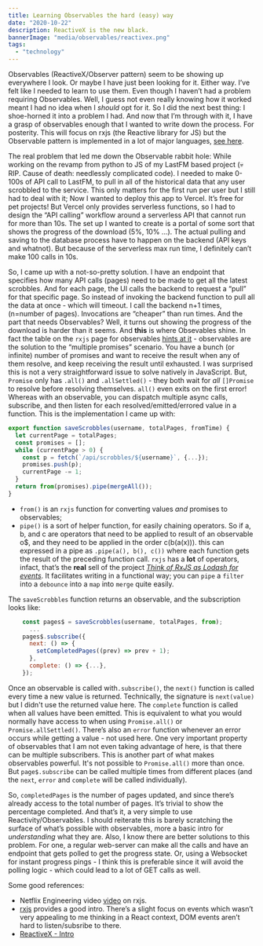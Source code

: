 ```yaml
---
title: Learning Observables the hard (easy) way 
date: "2020-10-22"
description: ReactiveX is the new black.
bannerImage: "media/observables/reactivex.png"
tags:
  - "technology"
---
```


Observables (ReactiveX/Observer pattern) seem to be showing up everywhere I look. Or maybe I have just been looking for it. Either way. I’ve felt like I needed to learn to use them. Even though I haven’t had a problem requiring Observables. Well, I guess not even really knowing how it worked meant I had no idea when I *should* opt for it. So I did the next best thing: I shoe-horned it into a problem I had. And now that I’m through with it, I have a grasp of observables enough that I wanted to write down the process. For posterity. This will focus on rxjs (the Reactive library for JS) but the Observable pattern is implemented in a lot of major languages, [see here](http://reactivex.io/).

The real problem that led me down the Observable rabbit hole: While working on the revamp from python to JS of my LastFM based project (💀 RIP. Cause of death: needlessly complicated code). I needed to make 0-100s of API call to LastFM, to pull in all of the historical data that any user scrobbled to the service. This only matters for the first run per user but I still had to deal with it; Now I wanted to deploy this app to Vercel. It’s free for pet projects! But Vercel only provides serverless functions, so I had to design the “API calling” workflow around a serverless API that cannot run for more than 10s. The set up I wanted to create is a portal of some sort that shows the progress of the download (5%, 10% ...). The actual pulling and saving to the database process have to happen on the backend (API keys and whatnot). But because of the serverless max run time, I definitely can’t make 100 calls in 10s.

So, I came up with a not-so-pretty solution. I have an endpoint that specifies how many API calls (pages) need to be made to get all the latest scrobbles. And for each page, the UI calls the backend to request a “pull” for that specific page. So instead of invoking the backend function to pull all the data at once - which will timeout. I call the backend n+1 times, (n=number of pages). Invocations are “cheaper” than run times. And the part that needs Observables? Well, it turns out showing the progress of the download is harder than it seems. 
And **this** is where Obsevables shine. In fact the table on the `rxjs`  page for observables [hints at it](https://rxjs-dev.firebaseapp.com/guide/observable) - observables are the solution to the “multiple promises” scenario. You have a bunch (or infinite) number of promises and want to receive the result when any of them resolve, and keep receiving the result until exhausted.
I was surprised this is not a very straightforward issue to solve natively in JavaScript. But, `Promise` only has `.all()` and `.allSettled()`  - they both wait for  *all* `[]Promise` to resolve before resolving themselves.  `all()` even exits on the first error!
Whereas with an observable, you can dispatch multiple async calls, subscribe, and then listen for each resolved/emitted/errored value in a function.
This is the implementation I came up with: 
```javascript
export function saveScrobbles(username, totalPages, fromTime) {
  let currentPage = totalPages;
  const promises = [];
  while (currentPage > 0) {
    const p = fetch(`/api/scrobbles/${username}`, {...});
    promises.push(p);
    currentPage -= 1;
  }
  return from(promises).pipe(mergeAll());
}
```

- `from()` is an `rxjs` function for converting values *and* promises to observables;
- `pipe()` is a sort of helper function, for easily chaining operators. So if a, b, and c are operators that need to be applied to result of an observable o$, and they need to be applied in the order  c(b(a(x))). this can expressed in a pipe as  `.pipe(a(), b(), c())` where each function gets the result of the preceding function call. `rxjs` has a **lot** of operators, infact, that’s the **real** sell of the project  *[Think of RxJS as Lodash for events](https://rxjs-dev.firebaseapp.com/guide/overview)*. It facilitates writing in a functional way; you can `pipe` a `filter` into a `debounce` into a `map` into `merge` quite easily.

The `saveScrobbles` function returns an observable, and the subscription looks like:
```javascript
    const pages$ = saveScrobbles(username, totalPages, from);
	  ...
    pages$.subscribe({
      next: () => {
        setCompletedPages((prev) => prev + 1);
      },
      complete: () => {...},
    });
```

Once an observable is called with`.subscribe()`, the `next()` function is called every time a new value is returned. Technically, the signature is `next(value)` but I didn't use the returned value here.
The `complete` function is called when all values have been emitted. This is equivalent to what you would normally have access to when using `Promise.all()` or `Promise.allSettled()`. 
There’s also an `error` function whenever an error occurs while getting a value - not used here.
One very important property of observables that I am not even taking advantage of here, is that there can be multiple subscribers. This is another part of what makes observables powerful. It's not possible to `Promise.all()` more than once. But `page$.subscribe` can be called multiple times from different places (and the `next`, `error` and `complete`  will be called individually).

So, `completedPages` is the number of pages updated, and since there’s already access to the total number of pages. It’s trivial to show the percentage completed.
And that’s it, a very simple to use Reactivity/Observables.
I should reiterate this is barely scratching the surface of what’s possible with observables, more a basic intro for *understanding* what they are.
Also, I know there are better solutions to this problem. For one, a regular web-server can make all the calls and have an endpoint that gets polled to get the progress state. Or, using a Websocket for instant progress pings - I think this is preferable since it will avoid the polling logic - which could lead to a lot of GET calls as well.

Some good references:
- Netflix Engineering video [video](https://www.youtube.com/watch?v=AslncyG8whg) on rxjs.
- [rxjs](https://rxjs-dev.firebaseapp.com/guide/overview) provides a good intro. There’s a slight focus on events which wasn’t very appealing to me thinking in a React context, DOM events aren’t hard to listen/subsribe to there. 
- [ReactiveX - Intro](http://reactivex.io/intro.html)